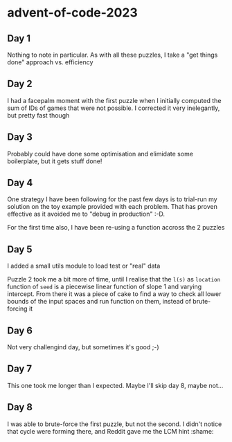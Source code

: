 # advent-of-code-2023

## Day 1
Nothing to note in particular. As with all these puzzles, I take a "get things done" approach vs. efficiency

## Day 2
I had a facepalm moment with the first puzzle when I initially computed the sum of IDs of games that were not possible. I corrected it very inelegantly, but pretty fast though 

## Day 3
Probably could have done some optimisation and elimidate some boilerplate, but it gets stuff done!

## Day 4
One strategy I have been following for the past few days is to trial-run my solution on the toy example provided with each problem. That has proven effective as it avoided me to "debug in production" :-D.

For the first time also, I have been re-using a function accross the 2 puzzles

## Day 5
I added a small utils module to load test or "real" data

Puzzle 2 took me a bit more of time, until I realise that the `l(s)` as `location` function of `seed` is a piecewise linear function of slope 1 and varying intercept. From there it was a piece of cake to find a way to check all lower bounds of the input spaces and run function on them, instead of brute-forcing it

## Day 6
Not very challengind day, but sometimes it's good ;-)

## Day 7
This one took me longer than I expected. Maybe I'll skip day 8, maybe not...

## Day 8
I was able to brute-force the first puzzle, but not the second. I didn't notice that cycle were forming there, and Reddit gave me the LCM hint :shame: